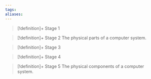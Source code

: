 ```yaml
---
tags:
aliases:
---
```


> [!definition]+ Stage 1
>

> [!definition]+ Stage 2
> The physical parts of a computer system.

> [!definition]+ Stage 3
>

> [!definition]+ Stage 4
>

> [!definition]+ Stage 5
> The physical components of a computer system.



